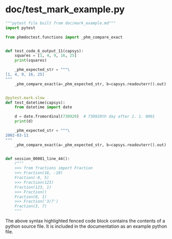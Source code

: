 # doc/test_mark_example.py
```python
"""pytest file built from doc/mark_example.md"""
import pytest

from phmdoctest.functions import _phm_compare_exact


def test_code_6_output_11(capsys):
    squares = [1, 4, 9, 16, 25]
    print(squares)

    _phm_expected_str = """\
[1, 4, 9, 16, 25]
"""
    _phm_compare_exact(a=_phm_expected_str, b=capsys.readouterr().out)


@pytest.mark.slow
def test_datetime(capsys):
    from datetime import date

    d = date.fromordinal(730920)  # 730920th day after 1. 1. 0001
    print(d)

    _phm_expected_str = """\
2002-03-11
"""
    _phm_compare_exact(a=_phm_expected_str, b=capsys.readouterr().out)


def session_00001_line_44():
    r"""
    >>> from fractions import Fraction
    >>> Fraction(16, -10)
    Fraction(-8, 5)
    >>> Fraction(123)
    Fraction(123, 1)
    >>> Fraction()
    Fraction(0, 1)
    >>> Fraction('3/7')
    Fraction(3, 7)
    """
```
The above syntax highlighted fenced code block contains the
contents of a python source file.
It is included in the documentation as an example python file.
